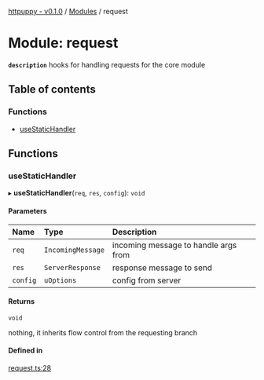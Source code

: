 [httpuppy - v0.1.0](../README.md) / [Modules](../modules.md) / request

# Module: request

**`description`** hooks for handling requests for the core module

## Table of contents

### Functions

- [useStaticHandler](request.md#usestatichandler)

## Functions

### useStaticHandler

▸ **useStaticHandler**(`req`, `res`, `config`): `void`

#### Parameters

| Name | Type | Description |
| :------ | :------ | :------ |
| `req` | `IncomingMessage` | incoming message to handle args from |
| `res` | `ServerResponse` | response message to send |
| `config` | `uOptions` | config from server |

#### Returns

`void`

nothing, it inherits flow control from the requesting branch

#### Defined in

[request.ts:28](https://github.com/abschill/http-simple/blob/a9450e2/src/request.ts#L28)
